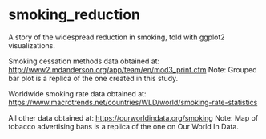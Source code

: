 # smoking_reduction
A story of the widespread reduction in smoking, told with ggplot2 visualizations.

Smoking cessation methods data obtained at: http://www2.mdanderson.org/app/team/en/mod3_print.cfm
Note: Grouped bar plot is a replica of the one created in this study.

Worldwide smoking rate data obtained at: https://www.macrotrends.net/countries/WLD/world/smoking-rate-statistics

All other data obtained at: https://ourworldindata.org/smoking
Note: Map of tobacco advertising bans is a replica of the one on Our World In Data.

